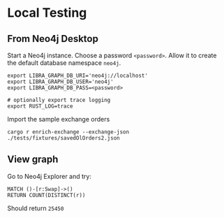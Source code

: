 
# Local Testing

## From Neo4j Desktop
Start a Neo4j instance. Choose a password `<password>`. Allow it to create the default database namespace `neo4j`.

```
export LIBRA_GRAPH_DB_URI='neo4j://localhost'
export LIBRA_GRAPH_DB_USER='neo4j'
export LIBRA_GRAPH_DB_PASS=<password>

# optionally export trace logging
export RUST_LOG=trace
```

Import the sample exchange orders

```
cargo r enrich-exchange --exchange-json ./tests/fixtures/savedOlOrders2.json
```

## View graph

Go to Neo4j Explorer and try:
```
MATCH ()-[r:Swap]->()
RETURN COUNT(DISTINCT(r))
```

Should return `25450`
